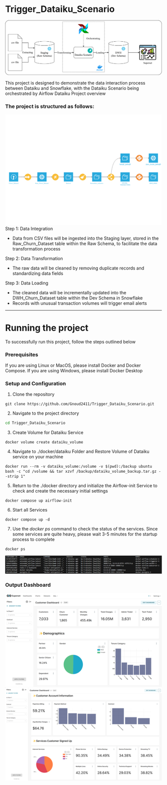 # Trigger_Dataiku_Scenario
![Architectural Description](document/Architecture.png)

This project is designed to demonstrate the data interaction process between Dataiku and Snowflake, with the Dataiku Scenario being orchestrated by Airflow
Dataiku Project overview

### The project is structured as follows:
![DWH_SNOWFLAKE-flow](document/DWH_SNOWFLAKE-flow.png)
Step 1: Data Integration
- Data from CSV files will be ingested into the Staging layer, stored in the Raw_Churn_Dataset table within the Raw Schema, to facilitate the data transformation process

Step 2: Data Transformation
- The raw data will be cleaned by removing duplicate records and standardizing data fields

Step 3: Data Loading
- The cleaned data will be incrementally updated into the DWH_Churn_Dataset table within the Dev Schema in Snowflake
- Records with unusual transaction volumes will trigger email alerts

---
# Running the project
To successfully run this project, follow the steps outlined below

### Prerequisites
If you are using Linux or MacOS, please install Docker and Docker Compose. If you are using Windows, please install Docker Desktop

### Setup and Configuration
1. Clone the repository
```git
git clone https://github.com/Gnoud2411/Trigger_Dataiku_Scenario.git
```

2. Navigate to the project directory
```bash
cd Trigger_Dataiku_Scenario
```
3. Create Volume for Dataiku Service
```docker
docker volume create dataiku_volume
```
4. Navigate to ./docker/dataiku Folder and Restore Volume of Dataiku service on your machine
```docker
docker run --rm -v dataiku_volume:/volume -v $(pwd):/backup ubuntu bash -c "cd /volume && tar xzvf /backup/dataiku_volume_backup.tar.gz --strip 1"
```
5. Return to the ./docker directory and initialize the Airflow-init Service to check and create the necessary initial settings
```docker
docker compose up airflow-init
```
6. Start all Services
```docker
docker compose up -d
```
7. Use the *docker ps* command to check the status of the services. Since some services are quite heavy, please wait 3-5 minutes for the startup process to complete
```docker
docker ps
```
![Docker ps](document/docker_ps.png)


### Output Dashboard
![Output Dashboard 1](document/Customer_dashboard_1.png)
![Output Dashboard 2](document/Customer_dashboard_2.png)
